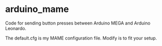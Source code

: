 # arduino_mame
Code for sending button presses between Arduino MEGA and Arduino Leonardo.

The default.cfg is my MAME configuration file. Modify is to fit your setup.
